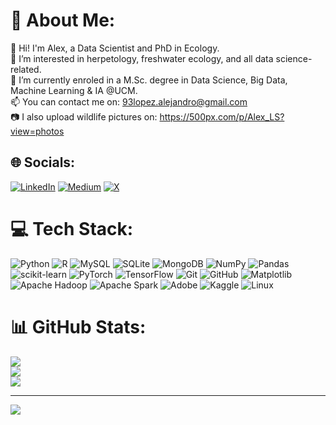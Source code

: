 # 🐸 About Me:
👋 Hi! I'm Alex, a Data Scientist and PhD in Ecology.<br>👀 I’m interested in herpetology, freshwater ecology, and all data science-related.<br>🌱 I’m currently enroled in a M.Sc. degree in Data Science, Big Data, Machine Learning & IA @UCM.<br>📫 You can contact me on: 93lopez.alejandro@gmail.com<br>📷 I also upload wildlife pictures on: https://500px.com/p/Alex_LS?view=photos<br>


## 🌐 Socials:
[![LinkedIn](https://img.shields.io/badge/LinkedIn-%230077B5.svg?logo=linkedin&logoColor=white)](https://linkedin.com/in/https://www.linkedin.com/in/alex-lopez-ph-d-291322a8/details/skills/) [![Medium](https://img.shields.io/badge/Medium-12100E?logo=medium&logoColor=white)](https://medium.com/@https://medium.com/@StatsBio) [![X](https://img.shields.io/badge/X-black.svg?logo=X&logoColor=white)](https://x.com/https://x.com/__alexls) 

# 💻 Tech Stack:
![Python](https://img.shields.io/badge/python-3670A0?style=flat&logo=python&logoColor=ffdd54) ![R](https://img.shields.io/badge/r-%23276DC3.svg?style=flat&logo=r&logoColor=white) ![MySQL](https://img.shields.io/badge/mysql-4479A1.svg?style=flat&logo=mysql&logoColor=white) ![SQLite](https://img.shields.io/badge/sqlite-%2307405e.svg?style=flat&logo=sqlite&logoColor=white) ![MongoDB](https://img.shields.io/badge/MongoDB-%234ea94b.svg?style=flat&logo=mongodb&logoColor=white) ![NumPy](https://img.shields.io/badge/numpy-%23013243.svg?style=flat&logo=numpy&logoColor=white) ![Pandas](https://img.shields.io/badge/pandas-%23150458.svg?style=flat&logo=pandas&logoColor=white) ![scikit-learn](https://img.shields.io/badge/scikit--learn-%23F7931E.svg?style=flat&logo=scikit-learn&logoColor=white) ![PyTorch](https://img.shields.io/badge/PyTorch-%23EE4C2C.svg?style=flat&logo=PyTorch&logoColor=white) ![TensorFlow](https://img.shields.io/badge/TensorFlow-%23FF6F00.svg?style=flat&logo=TensorFlow&logoColor=white) ![Git](https://img.shields.io/badge/git-%23F05033.svg?style=flat&logo=git&logoColor=white) ![GitHub](https://img.shields.io/badge/github-%23121011.svg?style=flat&logo=github&logoColor=white) ![Matplotlib](https://img.shields.io/badge/Matplotlib-%23ffffff.svg?style=flat&logo=Matplotlib&logoColor=black) ![Apache Hadoop](https://img.shields.io/badge/Apache%20Hadoop-66CCFF?style=flat&logo=apachehadoop&logoColor=black) ![Apache Spark](https://img.shields.io/badge/Apache%20Spark-FDEE21?style=flate&logo=apachespark&logoColor=black) ![Adobe](https://img.shields.io/badge/adobe-%23FF0000.svg?style=flat&logo=adobe&logoColor=white) ![Kaggle](https://img.shields.io/badge/Kaggle-035a7d?style=flat&logo=kaggle&logoColor=white) ![Linux](https://img.shields.io/badge/Linux-FCC624?style=flat&logo=linux&logoColor=black)
# 📊 GitHub Stats:
![](https://github-readme-stats.vercel.app/api?username=Calotriton&theme=github_dark_dimmed&hide_border=false&include_all_commits=false&count_private=false)<br/>
![](https://github-readme-streak-stats.herokuapp.com/?user=Calotriton&theme=github_dark_dimmed&hide_border=false)<br/>
![](https://github-readme-stats.vercel.app/api/top-langs/?username=Calotriton&theme=github_dark_dimmed&hide_border=false&include_all_commits=false&count_private=false&layout=compact)

---
[![](https://visitcount.itsvg.in/api?id=Calotriton&icon=5&color=0)](https://visitcount.itsvg.in)
